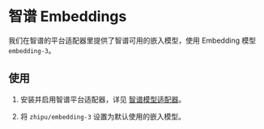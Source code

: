 # 智谱 Embeddings

我们在智谱的平台适配器里提供了智谱可用的嵌入模型，使用 Embedding 模型 `embedding-3`。

## 使用

1. 安装并启用智谱平台适配器，详见 [智谱模型适配器](../configure-model-platform/zhipu.md)。

2. 将 `zhipu/embedding-3` 设置为默认使用的嵌入模型。
